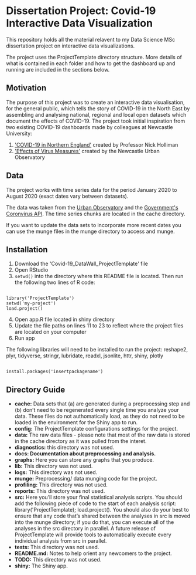 # Dissertation Project: Covid-19 Interactive Data Visualization 

This repository holds all the material relavent to my Data Science MSc dissertation project on interactive data visualizations.

The project uses the ProjectTemplate directory structure. More details of what is contained in each folder and how to get the dashboard up and running are included in the sections below.


## Motivation
The purpose of this project was to create an interactive data visualisation, for the general public, which tells the story of COVID-19 in the North East by assembling and analysing national, regional and local open datasets which document the effects of COVID-19. The project took initial inspiration from two existing COVID-19 dashboards made by colleagues at Newcastle University:

1. ['COVID-19 in Northern England'](https://app.powerbi.com/view?r=eyJrIjoiYTU0YjU3MmYtZGQ3NC00YWFlLWJiYWQtZWU2MTQyMDM4ZDAwIiwidCI6IjljNTAxMmM5LWI2MTYtNDRjMi1hOTE3LTY2ODE0ZmJlM2U4NyIsImMiOjh9) created by Professor Nick Holliman 
2. ['Effects of Virus Measures'](https://covid.view.urbanobservatory.ac.uk/#intro) created by the Newcastle Urban Observatory


## Data  
The project works with time series data for the period January 2020 to August 2020 (exact dates vary between datasets). 

The data was taken from the [Urban Observatory](https://covid.view.urbanobservatory.ac.uk/output) and the [Government's Coronvirus API](https://coronavirus.data.gov.uk/developers-guide). The time series chunks are located in the cache directory.

If you want to update the data sets to incorporate more recent dates you can use the munge files in the munge directory to access and munge.


## Installation 
1. Download the 'Covid-19_DataWall_ProjectTemplate' file 
2. Open RStudio
3. `setwd()` into the directory where this README file is located. Then run the following two lines of R code:
```

library('ProjectTemplate')
setwd('my-project')
load.project()

```
4. Open app.R file located in shiny directory
5. Update the file paths on lines 11 to 23 to reflect where the project files are located on your computer
6. Run app

The following libraries will need to be installed to run the project: reshape2, plyr, tidyverse, stringr, lubridate, readxl, jsonlite, httr, shiny, plotly

```

install.packages('insertpackagename')

```

## Directory Guide
* __cache:__ Data sets that (a) are generated during a preprocessing step and (b) don’t need to be regenerated every single time you analyze your data. These files do not authomatically load, as they do not need to be loaded in the environment for the Shiny app to run. 
* __config:__ The ProjectTemplate configurations settings for the project. 
* __data:__ The raw data files - please note that most of the raw data is stored in the cache directory as it was pulled from the interet.   
* __diagnostics:__ this directory was not used.
* __docs: Documentation about preprocessing and analysis.__
* __graphs:__ Here you can store any graphs that you produce.  
* __lib:__ This directory was not used.  
* __logs:__ This directory was not used.
* __munge:__ Preprocessing/ data munging code for the project.
* __profiling:__ This directory was not used.
* __reports:__ This directory was not used.
* __src:__ Here you’ll store your final statistical analysis scripts. You should add the following piece of code to the start of each analysis script: library('ProjectTemplate); load.project(). You should also do your best to ensure that any code that’s shared between the analyses in src is moved into the munge directory; if you do that, you can execute all of the analyses in the src directory in parallel. A future release of ProjectTemplate will provide tools to automatically execute every individual analysis from src in parallel.  
* __tests:__ This directory was not used.
* __README.md:__ Notes to help orient any newcomers to the project.  
* __TODO:__ This directory was not used.
* __shiny:__ The Shiny app.
